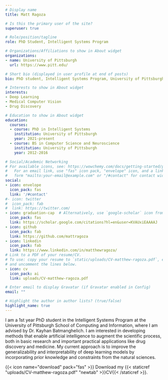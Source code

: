 ```yaml
---
# Display name
title: Matt Ragoza

# Is this the primary user of the site?
superuser: true

# Role/position/tagline
role: PhD Student, Intelligent Systems Program

# Organizations/Affiliations to show in About widget
organizations:
- name: University of Pittsburgh
  url: https://www.pitt.edu/

# Short bio (displayed in user profile at end of posts)
bio: PhD student, Intelligent Systems Program, University of Pittsburgh. I am interested in enabling deep learning to augment science. 

# Interests to show in About widget
interests:
- Deep Learning
- Medical Computer Vision
- Drug Discovery

# Education to show in About widget
education:
  courses:
  - course: PhD in Intelligent Systems
    institution: University of Pittsburgh
    year: 2021-present
  - course: BS in Computer Science and Neuroscience
    institution: University of Pittsburgh
    year: 2012-2016

# Social/Academic Networking
# For available icons, see: https://wowchemy.com/docs/getting-started/page-builder/#icons
#   For an email link, use "fas" icon pack, "envelope" icon, and a link in the
#   form "mailto:your-email@example.com" or "/#contact" for contact widget.
social:
- icon: envelope
  icon_pack: fas
  link: '/#contact'
#- icon: twitter
#  icon_pack: fab
#  link: https://twitter.com/
- icon: graduation-cap  # Alternatively, use `google-scholar` icon from `ai` icon pack
  icon_pack: fas
  link: https://scholar.google.com/citations?hl=en&user=KVAUxiEAAAAJ
- icon: github
  icon_pack: fab
  link: https://github.com/mattragoza
- icon: linkedin
  icon_pack: fab
  link: https://www.linkedin.com/in/matthewragoza/
# Link to a PDF of your resume/CV.
# To use: copy your resume to `static/uploads/CV-matthew-ragoza.pdf`, enable `ai` icons in `params.toml`, 
# and uncomment the lines below.
- icon: cv
  icon_pack: ai
  link: uploads/CV-matthew-ragoza.pdf

# Enter email to display Gravatar (if Gravatar enabled in Config)
email: ""

# Highlight the author in author lists? (true/false)
highlight_name: true
---
```

I am a 1st year PhD student in the Intelligent Systems Program at the University of Pittsburgh School of Computing and Information, where I am advised by Dr. Kayhan Batmanghelich. I am interested in developing methods that enable artificial intelligence to augment the scientific process, both in basic research and important practical applications like drug discovery and medicine. My current approach is to improve the generalizability and interpretability of deep learning models by incorporating prior knowledge and constraints from the natural sciences.

{{< icon name="download" pack="fas" >}} Download my {{< staticref "uploads/CV-matthew-ragoza.pdf" "newtab" >}}CV{{< /staticref >}}.
